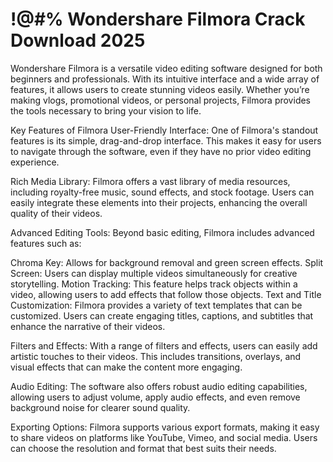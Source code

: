 # !@#% Wondershare Filmora Crack Download 2025

Wondershare Filmora is a versatile video editing software designed for both beginners and professionals. With its intuitive interface and a wide array of features, it allows users to create stunning videos easily. Whether you’re making vlogs, promotional videos, or personal projects, Filmora provides the tools necessary to bring your vision to life.

Key Features of Filmora
User-Friendly Interface: One of Filmora's standout features is its simple, drag-and-drop interface. This makes it easy for users to navigate through the software, even if they have no prior video editing experience.

Rich Media Library: Filmora offers a vast library of media resources, including royalty-free music, sound effects, and stock footage. Users can easily integrate these elements into their projects, enhancing the overall quality of their videos.

Advanced Editing Tools: Beyond basic editing, Filmora includes advanced features such as:

Chroma Key: Allows for background removal and green screen effects.
Split Screen: Users can display multiple videos simultaneously for creative storytelling.
Motion Tracking: This feature helps track objects within a video, allowing users to add effects that follow those objects.
Text and Title Customization: Filmora provides a variety of text templates that can be customized. Users can create engaging titles, captions, and subtitles that enhance the narrative of their videos.

Filters and Effects: With a range of filters and effects, users can easily add artistic touches to their videos. This includes transitions, overlays, and visual effects that can make the content more engaging.

Audio Editing: The software also offers robust audio editing capabilities, allowing users to adjust volume, apply audio effects, and even remove background noise for clearer sound quality.

Exporting Options: Filmora supports various export formats, making it easy to share videos on platforms like YouTube, Vimeo, and social media. Users can choose the resolution and format that best suits their needs.
